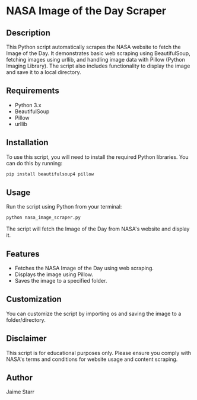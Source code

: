 # NASA Image of the Day Scraper

## Description

This Python script automatically scrapes the NASA website to fetch the Image of the Day. It demonstrates basic web scraping using BeautifulSoup, fetching images using urllib, and handling image data with Pillow (Python Imaging Library). The script also includes functionality to display the image and save it to a local directory.

## Requirements

- Python 3.x
- BeautifulSoup
- Pillow
- urllib

## Installation

To use this script, you will need to install the required Python libraries. You can do this by running:

```bash
pip install beautifulsoup4 pillow
```

## Usage
Run the script using Python from your terminal:
```bash
python nasa_image_scraper.py
```

The script will fetch the Image of the Day from NASA's website and display it.

## Features
- Fetches the NASA Image of the Day using web scraping.
- Displays the image using Pillow.
- Saves the image to a specified folder.

## Customization
You can customize the script by importing os and saving the image to a folder/directory.
## Disclaimer
This script is for educational purposes only. Please ensure you comply with NASA's terms and conditions for website usage and content scraping.

## Author
Jaime Starr

